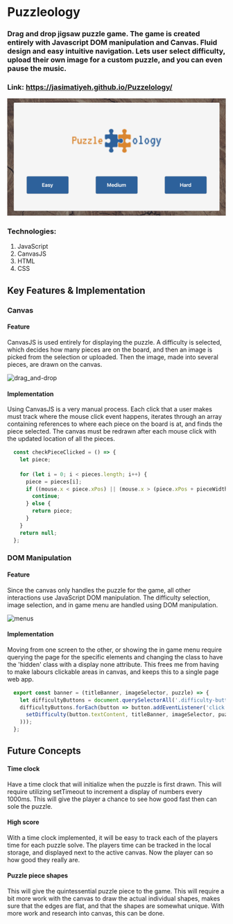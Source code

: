 # Puzzleology

### Drag and drop jigsaw puzzle game. The game is created entirely with Javascript DOM manipulation and Canvas. Fluid design and easy intuitive navigation. Lets user select difficulty, upload their own image for a custom puzzle, and you can even pause the music.

### Link: https://jasimatiyeh.github.io/Puzzelology/

![start_screen](./assets/images/start_screen.png)

### Technologies:
  1. JavaScript
  2. CanvasJS
  3. HTML
  4. CSS

## Key Features & Implementation
  ### Canvas
  #### Feature
  CanvasJS is used entirely for displaying the puzzle. A difficulty is selected, which decides how many pieces are on the board, and then an image is picked from the selection or uploaded. Then the image, made into several pieces, are drawn on the canvas.

  ![drag_and-drop](./assets/images/drag_and_drop.gif)

  #### Implementation
  Using CanvasJS is a very manual process. Each click that a user makes must track where the mouse click event happens, iterates through an array containing references to where each piece on the board is at, and finds the piece selected. The canvas must be redrawn after each mouse click with the updated location of all the pieces.

  ```javascript
    const checkPieceClicked = () => {
      let piece;

      for (let i = 0; i < pieces.length; i++) {
        piece = pieces[i];
        if ((mouse.x < piece.xPos) || (mouse.x > (piece.xPos + pieceWidth)) || (mouse.y < piece.yPos) || (mouse.y > (piece.yPos + pieceHeight))) {
          continue;
        } else {
          return piece;
        }
      }
      return null;
    };
  ```
  
  ### DOM Manipulation
  #### Feature
  Since the canvas only handles the puzzle for the game, all other interactions use JavaScript DOM manipulation. The difficulty selection, image selection, and in game menu are handled using DOM manipulation.

  ![menus](./assets/images/menus.gif)

  #### Implementation
  Moving from one screen to the other, or showing the in game menu require querying the page for the specific elements and changing the class to have the 'hidden' class with a display none attribute. This frees me from having to make labours clickable areas in canvas, and keeps this to a single page web app.

  ```javascript
    export const banner = (titleBanner, imageSelector, puzzle) => {
      let difficultyButtons = document.querySelectorAll('.difficulty-buttons');
      difficultyButtons.forEach(button => button.addEventListener('click', () => (
        setDifficulty(button.textContent, titleBanner, imageSelector, puzzle)
      )));
    };
  ```

## Future Concepts
  #### Time clock
  Have a time clock that will initialize when the puzzle is first drawn. This will require utilizing setTimeout to increment a display of numbers every 1000ms. This will give the player a chance to see how good fast then can sole the puzzle.
  #### High score
  With a time clock implemented, it will be easy to track each of the players time for each puzzle solve. The players time can be tracked in the local storage, and displayed next to the active canvas. Now the player can so how good they really are.
  #### Puzzle piece shapes
  This will give the quintessential puzzle piece to the game. This will require a bit more work with the canvas to draw the actual individual shapes, makes sure that the edges are flat, and that the shapes are somewhat unique. With more work and research into canvas, this can be done.